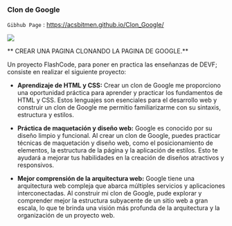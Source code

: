 ### Clon de Google
`Gibhub Page` : <https://acsbitmen.github.io/Clon_Google/>

![](https://i.ibb.co/18wpJ9P/Clon-Google-Img.png)

** CREAR UNA PAGINA CLONANDO LA PAGINA DE GOOGLE.**

Un proyecto FlashCode, para poner en practica las enseñanzas de DEVF; consiste en realizar el siguiente proyecto:

- **Aprendizaje de HTML y CSS:** Crear un clon de Google me proporciono una oportunidad práctica para aprender y practicar los fundamentos de HTML y CSS. Estos lenguajes son esenciales para el desarrollo web y construir un clon de Google me permitio familiarizarme con su sintaxis, estructura y estilos.

- **Práctica de maquetación y diseño web:** Google es conocido por su diseño limpio y funcional. Al crear un clon de Google, puedes practicar técnicas de maquetación y diseño web, como el posicionamiento de elementos, la estructura de la página y la aplicación de estilos. Esto te ayudará a mejorar tus habilidades en la creación de diseños atractivos y responsivos.

- **Mejor comprensión de la arquitectura web:** Google tiene una arquitectura web compleja que abarca múltiples servicios y aplicaciones interconectadas. Al construir mi clon de Google, pude explorar y comprender mejor la estructura subyacente de un sitio web a gran escala, lo que te brinda una visión más profunda de la arquitectura y la organización de un proyecto web.
